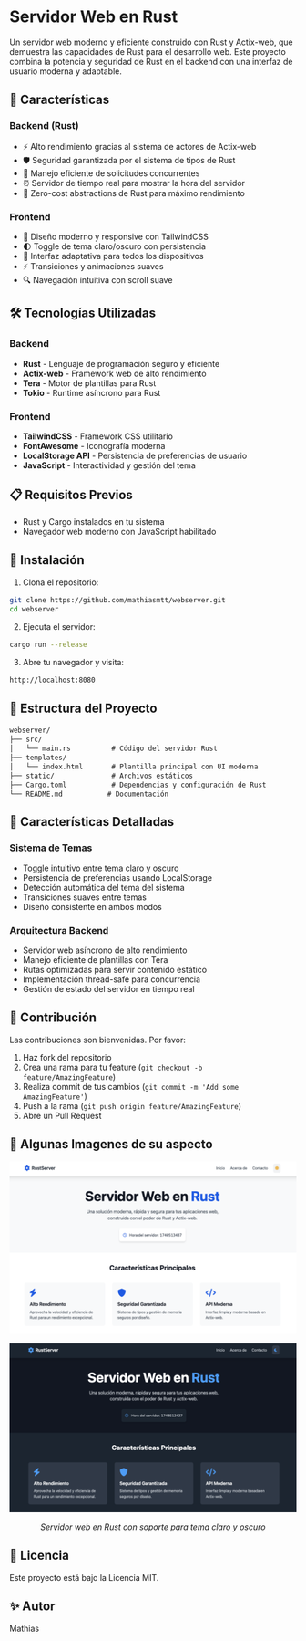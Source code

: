 # Servidor Web en Rust

Un servidor web moderno y eficiente construido con Rust y Actix-web, que demuestra las capacidades de Rust para el desarrollo web. Este proyecto combina la potencia y seguridad de Rust en el backend con una interfaz de usuario moderna y adaptable.

## 🚀 Características

### Backend (Rust)
- ⚡ Alto rendimiento gracias al sistema de actores de Actix-web
- 🛡️ Seguridad garantizada por el sistema de tipos de Rust
- 🔄 Manejo eficiente de solicitudes concurrentes
- ⏰ Servidor de tiempo real para mostrar la hora del servidor
- 🎯 Zero-cost abstractions de Rust para máximo rendimiento

### Frontend
- 🎨 Diseño moderno y responsive con TailwindCSS
- 🌓 Toggle de tema claro/oscuro con persistencia
- 📱 Interfaz adaptativa para todos los dispositivos
- ⚡ Transiciones y animaciones suaves
- 🔍 Navegación intuitiva con scroll suave

## 🛠️ Tecnologías Utilizadas

### Backend
- **Rust** - Lenguaje de programación seguro y eficiente
- **Actix-web** - Framework web de alto rendimiento
- **Tera** - Motor de plantillas para Rust
- **Tokio** - Runtime asíncrono para Rust

### Frontend
- **TailwindCSS** - Framework CSS utilitario
- **FontAwesome** - Iconografía moderna
- **LocalStorage API** - Persistencia de preferencias de usuario
- **JavaScript** - Interactividad y gestión del tema

## 📋 Requisitos Previos
- Rust y Cargo instalados en tu sistema
- Navegador web moderno con JavaScript habilitado

## 🚀 Instalación

1. Clona el repositorio:
```bash
git clone https://github.com/mathiasmtt/webserver.git
cd webserver
```

2. Ejecuta el servidor:
```bash
cargo run --release
```

3. Abre tu navegador y visita:
```
http://localhost:8080
```

## 📁 Estructura del Proyecto
```
webserver/
├── src/
│   └── main.rs          # Código del servidor Rust
├── templates/
│   └── index.html       # Plantilla principal con UI moderna
├── static/              # Archivos estáticos
├── Cargo.toml           # Dependencias y configuración de Rust
└── README.md           # Documentación
```

## 🎯 Características Detalladas

### Sistema de Temas
- Toggle intuitivo entre tema claro y oscuro
- Persistencia de preferencias usando LocalStorage
- Detección automática del tema del sistema
- Transiciones suaves entre temas
- Diseño consistente en ambos modos

### Arquitectura Backend
- Servidor web asíncrono de alto rendimiento
- Manejo eficiente de plantillas con Tera
- Rutas optimizadas para servir contenido estático
- Implementación thread-safe para concurrencia
- Gestión de estado del servidor en tiempo real

## 🤝 Contribución
Las contribuciones son bienvenidas. Por favor:
1. Haz fork del repositorio
2. Crea una rama para tu feature (`git checkout -b feature/AmazingFeature`)
3. Realiza commit de tus cambios (`git commit -m 'Add some AmazingFeature'`)
4. Push a la rama (`git push origin feature/AmazingFeature`)
5. Abre un Pull Request


## 📸 Algunas Imagenes de su aspecto

<div align="center">

![Vista del tema claro](docs/images/light-theme.png)

![Vista del tema oscuro](docs/images/dark-theme.png)

*Servidor web en Rust con soporte para tema claro y oscuro*

</div>

## 📄 Licencia
Este proyecto está bajo la Licencia MIT.

## ✨ Autor
Mathias
